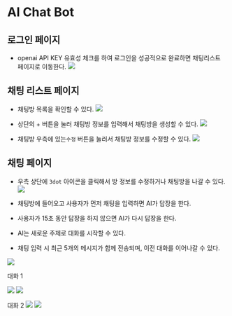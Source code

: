 # AI Chat Bot


## 로그인 페이지
- openai API KEY 유효성 체크를 하여 로그인을 성공적으로 완료하면 채팅리스트 페이지로 이동한다.
![](https://velog.velcdn.com/images/hyunjoong/post/e0ad7f1f-fe1f-44b7-b615-0cecdb8a5502/image.png)


## 채팅 리스트 페이지
- 채팅방 목록을 확인할 수 있다.
![](https://velog.velcdn.com/images/hyunjoong/post/abf4917c-9bd0-475d-8fc0-339537e4bfcc/image.png)

- 상단의 + 버튼을 눌러 채팅방 정보를 입력해서 채팅방을 생성할 수 있다.
![](https://velog.velcdn.com/images/hyunjoong/post/85360366-81bf-4135-98d4-9d026ed3175b/image.png)

- 채팅방 우측에 있는`수정` 버튼을 눌러서 채팅방 정보를 수정할 수 있다.
![](https://velog.velcdn.com/images/hyunjoong/post/11051b77-2f83-411a-aba6-6997df4fc9ae/image.png)


## 채팅 페이지
- 우측 상단에 `3dot` 아이콘을 클릭해서 방 정보를 수정하거나 채팅방을 나갈 수 있다.
![](https://velog.velcdn.com/images/hyunjoong/post/110b838b-5412-4505-8e3f-b6b32d630e19/image.png)


- 채팅방에 들어오고 사용자가 먼저 채팅을 입력하면 AI가 답장을 한다.
- 사용자가 15초 동안 답장을 하지 않으면 AI가 다시 답장을 한다.
- AI는 새로운 주제로 대화를 시작할 수 있다.
- 채팅 입력 시 최근 5개의 메시지가 함께 전송되며, 이전 대화를 이어나갈 수 있다.




![](https://velog.velcdn.com/images/hyunjoong/post/fdb080f4-1192-4ca6-8733-ef5a921610c8/image.png)


대화 1

![](https://velog.velcdn.com/images/hyunjoong/post/8471af83-235b-4dc1-adc4-424fd835f7bf/image.png)
 ![](https://velog.velcdn.com/images/hyunjoong/post/3084c7bd-8147-4915-80e0-c4e0174d9d13/image.png)


대화 2
![](https://velog.velcdn.com/images/hyunjoong/post/2ea3a860-dbd2-4a5f-9269-548551dd5995/image.png)
 ![](https://velog.velcdn.com/images/hyunjoong/post/234cac2f-971e-4885-8d32-b576a0fa88b1/image.png)

